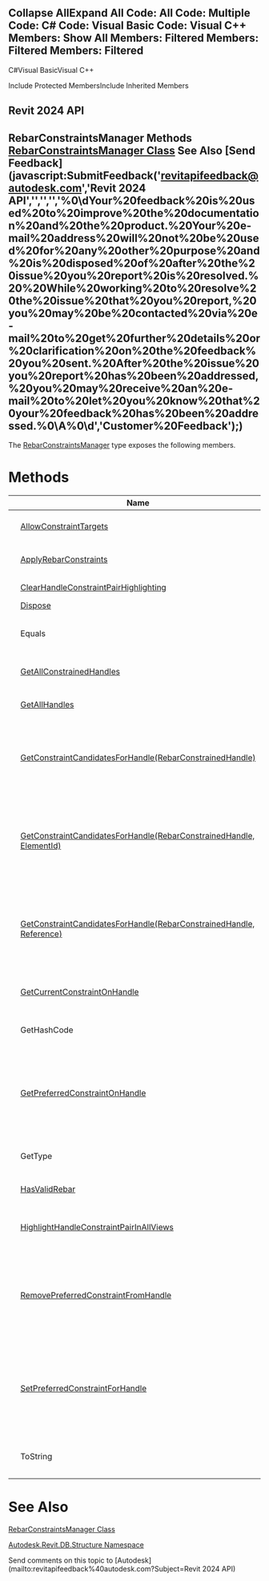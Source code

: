 ﻿

Collapse AllExpand All Code: All Code: Multiple Code: C# Code: Visual Basic Code: Visual C++  Members: Show All Members: Filtered Members: Filtered Members: Filtered   
---  
  
C#Visual BasicVisual C++

Include Protected MembersInclude Inherited Members

Revit 2024 API  
---  
RebarConstraintsManager Methods  
[RebarConstraintsManager Class](32fe1ec6-ddb3-feac-f18c-8683b054f639.md) See Also [Send Feedback](javascript:SubmitFeedback\('revitapifeedback@autodesk.com','Revit 2024 API','','','','%0\\dYour%20feedback%20is%20used%20to%20improve%20the%20documentation%20and%20the%20product.%20Your%20e-mail%20address%20will%20not%20be%20used%20for%20any%20other%20purpose%20and%20is%20disposed%20of%20after%20the%20issue%20you%20report%20is%20resolved.%20%20While%20working%20to%20resolve%20the%20issue%20that%20you%20report,%20you%20may%20be%20contacted%20via%20e-mail%20to%20get%20further%20details%20or%20clarification%20on%20the%20feedback%20you%20sent.%20After%20the%20issue%20you%20report%20has%20been%20addressed,%20you%20may%20receive%20an%20e-mail%20to%20let%20you%20know%20that%20your%20feedback%20has%20been%20addressed.%0\\A%0\\d','Customer%20Feedback'\);)  
---  
  
The [RebarConstraintsManager](32fe1ec6-ddb3-feac-f18c-8683b054f639.md) type exposes the following members.

# Methods

|  | Name | Description |
| --- | --- | --- |
|  | [AllowConstraintTargets](1bfc99e7-7932-5a57-1f11-1d40ed940405.md) | Returns true if references are valid targets for handle, false otherwise. |
|  | [ApplyRebarConstraints](ea70f469-13c9-8fea-a2f1-34796dc2c416.md) | Returns true if constraints were applied to rebar with success. |
|  | [ClearHandleConstraintPairHighlighting](5a96c36b-097c-0f79-1919-595c1aa7a351.md) | Clears all highlighting in all views. |
|  | [Dispose](ed88eaca-9e47-38a8-4515-b130810de0df.md) |  |
|  | Equals | Determines whether the specified Object is equal to the current Object. (Inherited from Object.) |
|  | [GetAllConstrainedHandles](d87a1741-7965-413d-3c44-666516fd31aa.md) | Retrieves all handles on the Rebar that are constrained to external references. |
|  | [GetAllHandles](1a8dbc43-88f6-8087-1607-7b01d61f4560.md) | Gets all RebarConstrainedHandles of this bar. |
|  | [GetConstraintCandidatesForHandle(RebarConstrainedHandle)](5931ac8a-f3bd-ef34-970e-4327c3ce640e.md) | For shape driven rebar returns all possible RebarConstraints that could be used for a specified RebarConstrainedHandle.For free form rebar will return an empty list. |
|  | [GetConstraintCandidatesForHandle(RebarConstrainedHandle, ElementId)](7fb6f4f8-a01f-b6c5-e553-08197ef55db6.md) | For shape driven rebar returns all possible RebarConstraints belonging to references from the provided element that could be used for a specified RebarConstrainedHandle.For free form rebar will return an empty list. |
|  | [GetConstraintCandidatesForHandle(RebarConstrainedHandle, Reference)](0639839a-a7a6-064d-5797-9ed609033b53.md) | For shape driven rebar returns all possible RebarConstraints that will constrain RebarConstrainedHandle to the provided reference.For free form rebar will return an empty lists. |
|  | [GetCurrentConstraintOnHandle](6020571a-fa8f-5f21-3874-f808456a8854.md) | Retrieves the RebarConstraint that acts on the specified RebarConstraintHandle. |
|  | GetHashCode | Serves as a hash function for a particular type.  (Inherited from Object.) |
|  | [GetPreferredConstraintOnHandle](4f92a917-683e-52f7-ad29-de2025af0220.md) | For ShapeDriven: Returns the RebarConstraint that has been set as preferred for the specified RebarConstrainedHandle.For FreeForm: Returns the RebarConstraint that acts on the specified RebarConstraintHandle. |
|  | GetType | Gets the Type of the current instance. (Inherited from Object.) |
|  | [HasValidRebar](6744e58e-e5ae-78ae-4183-1558827782b4.md) | Checks whether the Manager's Rebar is still valid. |
|  | [HighlightHandleConstraintPairInAllViews](4d33c054-d51a-f0a5-15a0-41625ca5e2a4.md) | Highlights the specified RebarConstrainedHandle and RebarConstraint in all views. |
|  | [RemovePreferredConstraintFromHandle](9920f476-fcf4-0aa7-ec87-9c2975aed905.md) | For ShapeDriven: Clears the user-preferred RebarConstraint from the specified RebarConstrainedHandle.For FreeForm: Removes the RebarConstraint that is associated to the specified RebarConstrainedHandle. |
|  | [SetPreferredConstraintForHandle](4ba8adbf-3098-5682-bf09-6a4cc5e0a203.md) | For ShapeDriven Rebar: Sets the RebarConstraint as preferred constraint target for the specified RebarConstrainedHandle.For FreeForm Rebar: Sets the RebarConstraint as the target for the specified RebarConstraintHandle. |
|  | ToString | Returns a string that represents the current object. (Inherited from Object.) |
  
# See Also

[RebarConstraintsManager Class](32fe1ec6-ddb3-feac-f18c-8683b054f639.md)

[Autodesk.Revit.DB.Structure Namespace](d586b341-f687-9d90-e96d-255806b7d4fc.md)

Send comments on this topic to [Autodesk](mailto:revitapifeedback%40autodesk.com?Subject=Revit 2024 API)